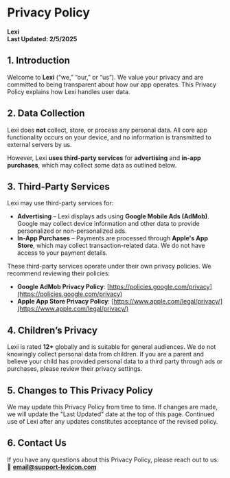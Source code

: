 # Privacy Policy
**Lexi**  
**Last Updated: 2/5/2025**  

## 1. Introduction  
Welcome to **Lexi** (“we,” “our,” or “us”). We value your privacy and are committed to being transparent about how our app operates. This Privacy Policy explains how Lexi handles user data.  

## 2. Data Collection  
Lexi does **not** collect, store, or process any personal data. All core app functionality occurs on your device, and no information is transmitted to external servers by us.  

However, Lexi **uses third-party services** for **advertising** and **in-app purchases**, which may collect some data as outlined below.  

## 3. Third-Party Services  
Lexi may use third-party services for:  
- **Advertising** – Lexi displays ads using **Google Mobile Ads (AdMob)**. Google may collect device information and other data to provide personalized or non-personalized ads.  
- **In-App Purchases** – Payments are processed through **Apple's App Store**, which may collect transaction-related data. We do not have access to your payment details.  

These third-party services operate under their own privacy policies. We recommend reviewing their policies:  
- **Google AdMob Privacy Policy**: [https://policies.google.com/privacy](https://policies.google.com/privacy)  
- **Apple App Store Privacy Policy**: [https://www.apple.com/legal/privacy/](https://www.apple.com/legal/privacy/)  

## 4. Children’s Privacy  
Lexi is rated **12+** globally and is suitable for general audiences. We do not knowingly collect personal data from children. If you are a parent and believe your child has provided personal data to a third party through ads or purchases, please review their privacy settings.  

## 5. Changes to This Privacy Policy  
We may update this Privacy Policy from time to time. If changes are made, we will update the "Last Updated" date at the top of this page. Continued use of Lexi after any updates constitutes acceptance of the revised policy.  

## 6. Contact Us  
If you have any questions about this Privacy Policy, please reach out to us:  
📧 **email@support-lexicon.com**  
